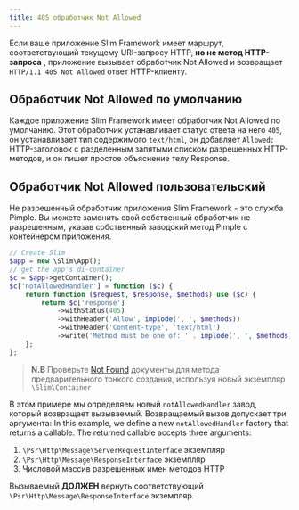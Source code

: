 ```yaml
---
title: 405 обработчик Not Allowed
---
```


Если ваше приложение Slim Framework имеет маршрут, соответствующий текущему URI-запросу HTTP, 
**но не метод HTTP-запроса** , приложение вызывает обработчик Not Allowed и возвращает 
`HTTP/1.1 405 Not Allowed` ответ HTTP-клиенту.

## Обработчик Not Allowed по умолчанию

Каждое приложение Slim Framework имеет обработчик Not Allowed по умолчанию. Этот обработчик устанавливает 
статус ответа на него `405`, он устанавливает тип содержимого `text/html`, он добавляет `Allowed:` HTTP-заголовок 
с разделенным запятыми списком разрешенных HTTP-методов, и он пишет простое объяснение телу Response.

## Обработчик Not Allowed пользовательский

Не разрешенный обработчик приложения Slim Framework - это служба Pimple. Вы можете заменить свой собственный 
обработчик не разрешенным, указав собственный заводский метод Pimple с контейнером приложения.

```php
// Create Slim
$app = new \Slim\App();
// get the app's di-container
$c = $app->getContainer();
$c['notAllowedHandler'] = function ($c) {
    return function ($request, $response, $methods) use ($c) {
        return $c['response']
            ->withStatus(405)
            ->withHeader('Allow', implode(', ', $methods))
            ->withHeader('Content-type', 'text/html')
            ->write('Method must be one of: ' . implode(', ', $methods));
    };
};
```

> **N.B** Проверьте [Not Found](/docs/handlers/not-found.html) документы для метода предварительного тонкого создания, используя новый экземпляр `\Slim\Container`

В этом примере мы определяем новый `notAllowedHandler` завод, который возвращает вызываемый. Возвращаемый вызов допускает 
три аргумента:
In this example, we define a new `notAllowedHandler` factory that returns a callable. The returned callable accepts 
three arguments:

1. `\Psr\Http\Message\ServerRequestInterface` экземпляр
2. `\Psr\Http\Message\ResponseInterface` экземпляр
3. Числовой массив разрешенных имен методов HTTP

Вызываемый **ДОЛЖЕН** вернуть соответствующий  `\Psr\Http\Message\ResponseInterface` экземпляр.
